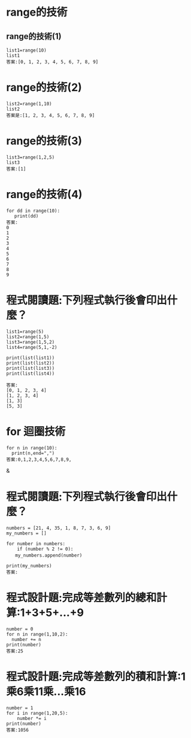 # range的技術
## range的技術(1)
```
list1=range(10)
list1
答案:[0, 1, 2, 3, 4, 5, 6, 7, 8, 9]
```

# range的技術(2)
```
list2=range(1,10)
list2
答案是:[1, 2, 3, 4, 5, 6, 7, 8, 9]
```

# range的技術(3)
```
list3=range(1,2,5)
list3
答案:[1]
```

# range的技術(4)
```
for dd in range(10):
   print(dd)
答案:
0
1
2
3
4
5
6
7
8
9
```

# 程式閱讀題:下列程式執行後會印出什麼？
```
list1=range(5)
list2=range(1,5)
list3=range(1,5,2)
list4=range(5,1,-2)

print(list(list1))
print(list(list2))
print(list(list3)) 
print(list(list4))  

答案:
[0, 1, 2, 3, 4]
[1, 2, 3, 4]
[1, 3]
[5, 3]
```

# for 迴圈技術
```
for n in range(10):
  print(n,end=",")
答案:0,1,2,3,4,5,6,7,8,9,
```

&
# 程式閱讀題:下列程式執行後會印出什麼？
```
numbers = [21, 4, 35, 1, 8, 7, 3, 6, 9]
my_numbers = []

for number in numbers:
    if (number % 2 != 0): 
　　my_numbers.append(number)

print(my_numbers)
答案:
```

# 程式設計題:完成等差數列的總和計算:1+3+5+...+9
```
number = 0
for n in range(1,10,2):
  number += n
print(number)
答案:25
```

# 程式設計題:完成等差數列的積和計算:1乘6乘11乘...乘16
```
number = 1
for i in range(1,20,5):
    number *= i
print(number)
答案:1056
```
